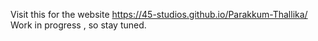 Visit this for the website https://45-studios.github.io/Parakkum-Thallika/
Work in progress , so stay tuned.
